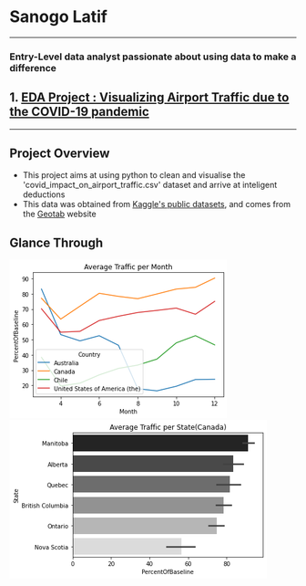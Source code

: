 # Sanogo  Latif
***
### Entry-Level data analyst passionate about using data to make a difference


## 1. [EDA Project : Visualizing Airport Traffic due to the COVID-19 pandemic](https://github.com/Lat-San/EDAs/tree/main/Covid%20impact%20on%20airports) 
***

## Project Overview
* This project aims at using python to clean and visualise the 'covid_impact_on_airport_traffic.csv' dataset and arrive at inteligent deductions
* This data was obtained from [Kaggle's public datasets](https://www.kaggle.com/terenceshin/covid19s-impact-on-airport-traffic), and comes from the [Geotab](Geotab.com) website

## Glance Through

![](https://github.com/Lat-San/EDAs/blob/main/Covid%20impact%20on%20airports/Sneak%20peek/Github%20eda%20portf.png)    ![](https://github.com/Lat-San/EDAs/blob/main/Covid%20impact%20on%20airports/Sneak%20peek/Github%20portfolio1.png)


